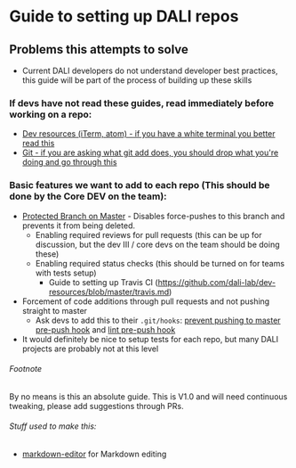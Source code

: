 # Guide to setting up DALI repos

## Problems this attempts to solve
- Current DALI developers do not understand developer best practices, this guide will be part of the process of building up these skills

### If devs have not read these guides, read immediately before working on a repo:

* [Dev resources (iTerm, atom) - if you have a white terminal you better read this](https://github.com/dali-lab/dev-resources)
* [Git - if you are asking what git add does, you should drop what you're doing and go through this](https://github.com/dali-lab/gitivity)

### Basic features we want to add to each repo (This should be done by the Core DEV on the team):

 * [Protected Branch on Master](https://help.github.com/articles/defining-the-mergeability-of-pull-requests/) - Disables force-pushes to this branch and prevents it from being deleted.
	* Enabling required reviews for pull requests (this can be up for discussion, but the dev III / core devs on the team should be doing these)
	* Enabling required status checks (this should be turned on for teams with tests setup)
		* Guide to setting up Travis CI (https://github.com/dali-lab/dev-resources/blob/master/travis.md) 
 * Forcement of code additions through pull requests and not pushing straight to master 
 	* Ask devs to add this to their `.git/hooks`: [prevent pushing to master pre-push hook](https://gist.github.com/jason-feng/ae866a63f088cd4a03ef7a14136c6c6a) and [lint pre-push hook](https://gist.github.com/jason-feng/5ec9d86718440f80ade96eec8fc67d0c) 
 * It would definitely be nice to setup tests for each repo, but many DALI projects are probably not at this level


###### Footnote
By no means is this an absolute guide. This is V1.0 and will need continuous tweaking, please add suggestions through PRs.

###### Stuff used to make this:
 * [markdown-editor](https://jbt.github.io/markdown-editort) for Markdown editing
